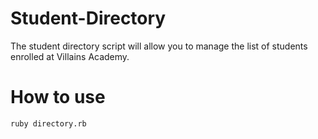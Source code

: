 # Student-Directory #

The student directory script will allow you to manage the list of students enrolled at Villains Academy.

# How to use #

```shell
ruby directory.rb
```
